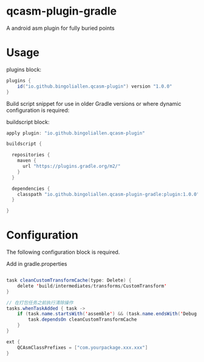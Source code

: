 # qcasm-plugin-gradle

A android asm plugin for fully buried points

# Usage
plugins block:
```Java
plugins {
    id("io.github.bingoliallen.qcasm-plugin") version "1.0.0"
}
```
Build script snippet for use in older Gradle versions or where dynamic configuration is required:

buildscript block:
```Java
apply plugin: "io.github.bingoliallen.qcasm-plugin"

buildscript {

  repositories {
    maven {
      url "https://plugins.gradle.org/m2/"
    }
  }

  dependencies {
    classpath "io.github.bingoliallen.qcasm-plugin-gradle:plugin:1.0.0"
  }

}

```

# Configuration
The following configuration block is required.

Add in gradle.properties
```Java

task cleanCustomTransformCache(type: Delete) {
    delete 'build/intermediates/transforms/CustomTransform'
}

// 在打包任务之前执行清除操作
tasks.whenTaskAdded { task ->
    if (task.name.startsWith('assemble') && (task.name.endsWith('Debug') || task.name.startsWith('Release'))) {
        task.dependsOn cleanCustomTransformCache
    }
}

ext {
    QCAsmClassPrefixes = ["com.yourpackage.xxx.xxx"]
}

```

